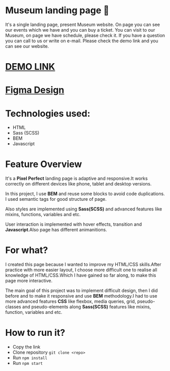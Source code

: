 # Museum landing page  🕋
It's a single landing page, present Museum website. On page you can see our events which we have and you can buy a ticket. You can visit to our Museum, on page we have schedule, please check it. If you have a question you can call to us or write on e-mail. Please check the demo link and you can see our website.

# [DEMO LINK](https://FallenMAD.github.io/Museum_Landing/)
# [Figma Design](https://www.figma.com/design/cRBCqE06cDrY3s4jX7h3iY/%D0%9D%D0%90%D0%9C%D0%A3-(Edit)?node-id=0-1&t=Q6QeFvUAokDVyoqI-0)

# Technologies used:
  - HTML
  - Sass (SCSS)
  - BEM
  - Javascript

# Feature Overview
  It's a **Pixel Perfect** landing page is adaptive and responsive.It works correctly on different devices like phone, tablet and desktop versions.

  In this project, I use **BEM** and reuse some blocks to avoid code duplications. I used semantic tags for good structure of page.

  Also styles are implemented using **Sass(SCSS)** and advanced features like mixins, functions, variables and etc.

  User interaction is implemented with hover effects, transition and **Javascript**.Also page has different animanitions.


# For what?
  I created this page because I wanted to improve my HTML/CSS skills.After practice with more easier layout, I choose more difficult one to realise all knowledge of HTML/CSS.Which I have gained so far along, to make this page more interactive.

  The main goal of this project was to implement difficult design, then I did before and to make it responsive and use **BEM** methodology.I had to use more advanced features **CSS** like flexbox, media queries, grid, pseudo-classes and pseudo-elements along **Sass(SCSS)** features like mixins, function, variables and etc.

# How to run it?
  - Copy the link
  - Clone repository ```git clone <repo>```
  - Run ```npm install```
  - Run ```npm start```
